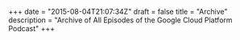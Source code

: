 +++
date = "2015-08-04T21:07:34Z"
draft = false
title = "Archive"
description = "Archive of All Episodes of the Google Cloud Platform Podcast"
+++